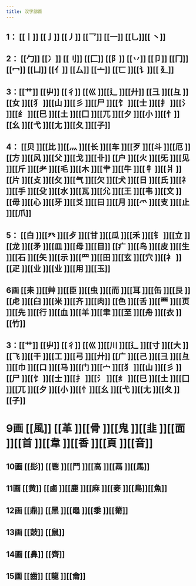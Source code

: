 ```yaml
---
title: 汉字部首
---
```


## 1： [[丨]] [[亅]] [[丿]] [[乛]] [[一]]  [[乚]][[ 丶]]
## 2： [[勹]] [[冫]]  [[刂]]  [[匚]] [[阝]] [[丷]]  [[卩]] [[冂]]  [[冖]] [[凵]]  [[亻]]  [[厶]] [[亠]] [[匸 ]][[讠]][[ 廴]]
## 3：[[艹]] [[屮]] [[彳]] [[巛 ]][[辶 ]][[廾]] [[彐 ]][[彑 ]][[女 ]][[犭 ]][[山 ]][[彡 ]][[尸 ]][[饣 ]][[士 ]][[扌 ]][[氵 ]][[纟 ]][[巳 ]][[土 ]][[囗 ]][[兀 ]][[夕 ]][[小 ]][[忄]][[幺 ]][[弋 ]][[尢 ]][[夂 ]][[子]]
## 4： [[贝 ]][[比 ]][[灬 ]][[长 ]][[车 ]][[歹 ]][[斗 ]][[厄 ]][[方 ]][[风 ]][[父 ]][[戈 ]][[卝]] [[户 ]][[火 ]][[旡 ]][[见 ]][[斤 ]][[耂 ]][[毛 ]][[木 ]][[肀 ]][[牛 ]][[牜 ]][[爿 ]][[片 ]][[攴 ]][[攵 ]][[气 ]][[欠 ]][[犬 ]][[日 ]][[氏 ]][[礻 ]][[手 ]][[殳 ]][[水 ]][[瓦 ]][[尣 ]][[王 ]][[韦 ]][[文 ]][[毋 ]][[心 ]][[牙 ]][[爻 ]][[曰 ]][[月 ]][[爫 ]][[支 ]][[止 ]][[爪]]
## 5： [[白 ]][[癶 ]][[歺 ]][[甘 ]][[瓜 ]][[禾 ]][[钅 ]][[立 ]][[龙 ]][[矛 ]][[皿 ]][[母 ]][[目]] [[疒 ]][[鸟 ]][[皮 ]][[生 ]][[石 ]][[矢 ]][[示 ]][[罒 ]][[田 ]][[玄 ]][[穴 ]][[衤 ]][[疋 ]][[业 ]][[业 ]][[用 ]][[玉]]
## 6画 [[耒 ]][[艸 ]][[臣 ]][[虫 ]][[而 ]][[耳 ]][[缶 ]][[艮 ]][[虍 ]][[臼 ]][[米 ]][[齐 ]][[肉]] [[色 ]][[舌 ]][[覀 ]][[页 ]][[先 ]][[行 ]][[血 ]][[羊 ]][[聿 ]][[至 ]][[舟 ]][[衣 ]][[竹]]
## 3：[[艹]] [[屮]] [[彳]] [[巛 ]][[川 ]][[辶 ]][[寸 ]][[大 ]][[飞 ]][[干 ]][[工 ]][[弓 ]][[廾]] [[广 ]][[己 ]][[彐 ]][[彑 ]][[巾 ]][[口 ]][[马 ]][[门 ]][[宀 ]][[犭 ]][[山 ]][[彡 ]][[尸 ]][[饣 ]][[士 ]][[扌 ]][[氵 ]][[纟 ]][[巳 ]][[土 ]][[囗 ]][[兀 ]][[夕 ]][[小 ]][[忄]][[幺 ]][[弋 ]][[尢 ]][[夂 ]][[子]]
# 9画 [[風]] [[革 ]][[骨 ]][[鬼 ]][[韭 ]][[面 ]][[首 ]][[韋 ]][[香 ]][[頁 ]][[音]]
## 10画 [[髟]] [[鬯 ]][[鬥 ]][[高 ]][[鬲 ]][[馬]]
## 11画 [[黄]] [[鹵 ]][[鹿 ]][[麻 ]][[麥 ]][[鳥]][[魚]]
## 12画 [[鼎]] [[黑 ]][[黽 ]][[黍 ]][[黹]]
## 13画 [[鼓]] [[鼠]]
## 14画 [[鼻]] [[齊]]
## 15画 [[齒]] [[龍 ]][[龠]]
